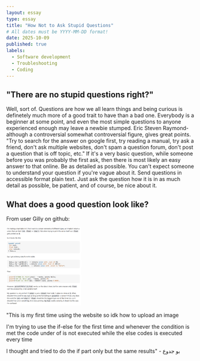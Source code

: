 ```yaml
---
layout: essay
type: essay
title: "How Not to Ask Stupid Questions"
# All dates must be YYYY-MM-DD format!
date: 2025-10-09
published: true
labels:
  - Software development
  - Troubleshooting
  - Coding
---
```


## "There are no stupid questions right?"

Well, sort of. Questions are how we all learn things and being curious is definetely much more of a good trait to have than a bad one. Everybody is a beginner at some point, and even the most simple questions to anyone experienced enough may leave a newbie stumped. Eric Steven Raymond- although a controversial somewhat controversial figure, gives great points. "Try to search for the answer on google first, try reading a manual, try ask a friend, don't ask multiple websites, don't spam a question forum, don't post a question that is off topic, etc." If it's a very basic question, while someone before you was probably the first ask, then there is most likely an easy answer to that online. Be as detailed as possible. You can't expect someone to understand your question if you're vague about it. Send questions in accessible format plain text. Just ask the question how it is in as much detail as possible, be patient, and of course, be nice about it. 

## What does a good question look like?

From user Gilly on github: 

 <img width="200px" class="rounded float-start pe-4" src="../img/github-example.png" >


"This is my first time using the website so idk how to upload an image

I'm trying to use the if-else for the first time and whenever the condition is met the code under of is not executed while the else codes is executed every time

I thought and tried to do the if part only but the same results" - بو جدوع

